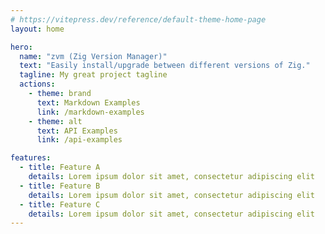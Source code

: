 ```yaml
---
# https://vitepress.dev/reference/default-theme-home-page
layout: home

hero:
  name: "zvm (Zig Version Manager)"
  text: "Easily install/upgrade between different versions of Zig."
  tagline: My great project tagline
  actions:
    - theme: brand
      text: Markdown Examples
      link: /markdown-examples
    - theme: alt
      text: API Examples
      link: /api-examples

features:
  - title: Feature A
    details: Lorem ipsum dolor sit amet, consectetur adipiscing elit
  - title: Feature B
    details: Lorem ipsum dolor sit amet, consectetur adipiscing elit
  - title: Feature C
    details: Lorem ipsum dolor sit amet, consectetur adipiscing elit
---
```


